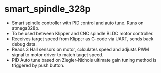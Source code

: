 # smart_spindle_328p
  - Smart spindle controller with PID control and auto tune. Runs on atmega328p. 
  - To be used between Klipper and CNC spindle BLDC motor controller.
  - Receives target speed from Klipper as G-code via UART, sends back debug data.
  - Reads 3 Hall sensors on motor, calculates speed and adjusts PWM signal to motor driver to match target speed.
  - PID Auto tune based on Ziegler-Nichols ultimate gain tuning method is triggered by push button.
